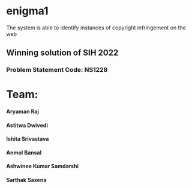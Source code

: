 # enigma1
The system is able to identify instances of copyright infringement on the web

## Winning solution of SIH 2022
### Problem Statement Code: NS1228
# Team:
#### Aryaman Raj
#### Astitwa Dwivedi
#### Ishita Srivastava
#### Anmol Bansal
#### Ashwinee Kumar Samdarshi
#### Sarthak Saxena
